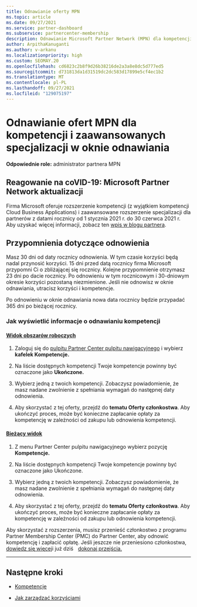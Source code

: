 ```yaml
---
title: Odnawianie oferty MPN
ms.topic: article
ms.date: 09/27/2021
ms.service: partner-dashboard
ms.subservice: partnercenter-membership
description: Odnawianie Microsoft Partner Network (MPN) dla kompetencji i zaawansowanych specjalizacji — okno odnawiania rozpoczyna się od daty rocznicy zakupu plus jeden dzień.
author: ArpithaKanuganti
ms.author: v-arkanu
ms.localizationpriority: high
ms.custom: SEOMAY.20
ms.openlocfilehash: cd6823c2b8f9d26b38216de2a3a8e8dc5d777ed5
ms.sourcegitcommit: d731813da1d31519dc2dc583d17899e5cf4ec1b2
ms.translationtype: MT
ms.contentlocale: pl-PL
ms.lasthandoff: 09/27/2021
ms.locfileid: "129075197"
---
```

# <a name="renew-your-mpn-offers-for-competencies-and-advanced-specializations-during-the-renewal-window"></a>Odnawianie ofert MPN dla kompetencji i zaawansowanych specjalizacji w oknie odnawiania

**Odpowiednie role:** administrator partnera MPN

## <a name="responding-to-covid-19-microsoft-partner-network-update"></a>Reagowanie na coVID-19: Microsoft Partner Network aktualizacji

Firma Microsoft oferuje rozszerzenie kompetencji (z wyjątkiem kompetencji Cloud Business Applications) i zaawansowane rozszerzenie specjalizacji dla partnerów z datami rocznicy od 1 stycznia 2021 r. do 30 czerwca 2021 r. Aby uzyskać więcej informacji, zobacz ten [wpis w blogu partnera](https://blogs.partner.microsoft.com/mpn/responding-to-covid-19-microsoft-partner-network/).

## <a name="renewal-reminders"></a>Przypomnienia dotyczące odnowienia

Masz 30 dni od daty rocznicy odnowienia. W tym czasie korzyści będą nadal przynosić korzyści. 15 dni przed datą rocznicy firma Microsoft przypomni Ci o zbliżającej się rocznicy. Kolejne przypomnienie otrzymasz 23 dni po dacie rocznicy. Po odnowieniu w tym rocznicowym i 30-dniowym okresie korzyści pozostaną niezmienione. Jeśli nie odnowisz w oknie odnawiania, utracisz korzyści i kompetencje.

Po odnowieniu w oknie odnawiania nowa data rocznicy będzie przypadać 365 dni po bieżącej rocznicy.

### <a name="how-to-view-competency-renewal-information"></a>Jak wyświetlić informacje o odnawianiu kompetencji

#### <a name="workspaces-view"></a>[Widok obszarów roboczych](#tab/workspaces-view)

1. Zaloguj się do [pulpitu Partner Center pulpitu nawigacyjnego](https://partner.microsoft.com/dashboard) i wybierz **kafelek Kompetencje.**  

2. Na liście dostępnych kompetencji Twoje kompetencje powinny być oznaczone jako **Ukończone.**  

3. Wybierz jedną z twoich kompetencji. Zobaczysz powiadomienie, że masz nadane zwolnienie z spełniania wymagań do następnej daty odnowienia.

4. Aby skorzystać z tej oferty, przejdź do **tematu Oferty członkostwa**. Aby ukończyć proces, może być konieczne zapłacanie opłaty za kompetencję w zależności od zakupu lub odnowienia kompetencji.

#### <a name="current-view"></a>[Bieżący widok](#tab/current-view)

1. Z menu Partner Center pulpitu nawigacyjnego wybierz pozycję **Kompetencje.**  

2. Na liście dostępnych kompetencji Twoje kompetencje powinny być oznaczone jako Ukończone.  

3. Wybierz jedną z twoich kompetencji. Zobaczysz powiadomienie, że masz nadane zwolnienie z spełniania wymagań do następnej daty odnowienia.

4. Aby skorzystać z tej oferty, przejdź do **tematu Oferty członkostwa**. Aby ukończyć proces, może być konieczne zapłacanie opłaty za kompetencję w zależności od zakupu lub odnowienia kompetencji.

Aby skorzystać z rozszerzenia, musisz przenieść członkostwo z programu Partner Membership Center (PMC) do Partner Center, aby odnowić kompetencję i zapłacić opłatę. Jeśli jeszcze nie przeniesiono członkostwa, [dowiedz się więcej](partner-membership-center-retirement-faq.md)i już dziś    [dokonaj przejścia.](https://partner.microsoft.com/)    

* * *

## <a name="next-steps"></a>Następne kroki

- [Kompetencje](learn-about-competencies.md)

- [Jak zarządzać korzyściami](manage-your-partner-network-benefits.md)
